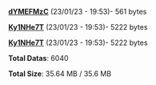 [**dYMEFMzC**](/data/dYMEFMzC.txt) (23/01/23 - 19:53)- 561 bytes

[**Ky1NHe7T**](/data/Ky1NHe7T.txt) (23/01/23 - 19:53)- 5222 bytes

[**Ky1NHe7T**](/data/Ky1NHe7T.txt) (23/01/23 - 19:53)- 5222 bytes

**Total Datas**: 6040

**Total Size**: 35.64 MB / 35.6 MB